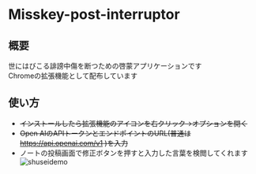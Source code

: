 # Misskey-post-interruptor
## 概要
世にはびこる誹謗中傷を断つための啓蒙アプリケーションです <br>
Chromeの拡張機能として配布しています
## 使い方
- ~~インストールしたら拡張機能のアイコンを右クリック→オプションを開く~~
- ~~Open AIのAPIトークンとエンドポイントのURL(普通は https://api.openai.com/v1 )を入力~~
- ノートの投稿画面で修正ボタンを押すと入力した言葉を検閲してくれます
![shuseidemo](https://github.com/kamesan1577/Misskey-post-interruptor/assets/47214420/632884f9-2e38-4128-8e75-aafccc470ef8)

